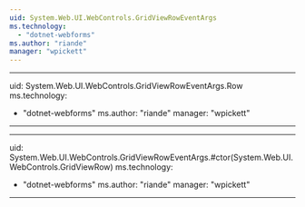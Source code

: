 ```yaml
---
uid: System.Web.UI.WebControls.GridViewRowEventArgs
ms.technology: 
  - "dotnet-webforms"
ms.author: "riande"
manager: "wpickett"
---
```


---
uid: System.Web.UI.WebControls.GridViewRowEventArgs.Row
ms.technology: 
  - "dotnet-webforms"
ms.author: "riande"
manager: "wpickett"
---

---
uid: System.Web.UI.WebControls.GridViewRowEventArgs.#ctor(System.Web.UI.WebControls.GridViewRow)
ms.technology: 
  - "dotnet-webforms"
ms.author: "riande"
manager: "wpickett"
---
